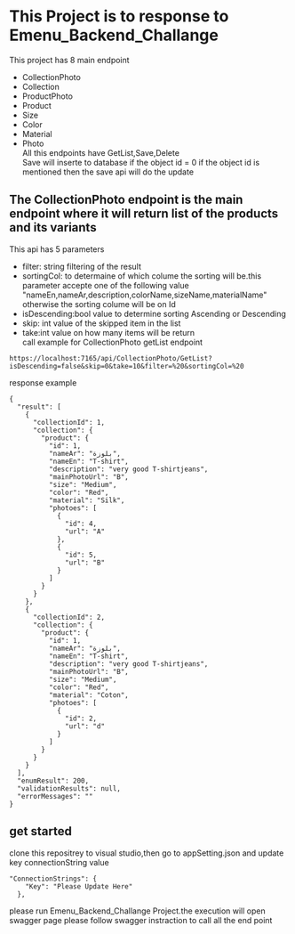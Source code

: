 # This Project is to response to Emenu_Backend_Challange 
This project has 8 main endpoint 
- CollectionPhoto
- Collection
- ProductPhoto
- Product
- Size
- Color
- Material
- Photo
<br> All this endpoints have GetList,Save,Delete
<br>Save will inserte to database if the object id = 0  if the object id is mentioned then the save api will do the update
## The CollectionPhoto endpoint is the main endpoint where it will return list of the products and its variants 
This api has 5 parameters 
- filter: string filtering of the result
- sortingCol: to determaine of which colume the sorting will be.this parameter accepte one of the following value "nameEn,nameAr,description,colorName,sizeName,materialName" otherwise the sorting colume will be on Id
- isDescending:bool value to determine sorting Ascending or Descending
- skip: int value of the skipped item in the list
- take:int value on how many items will be return
<br>call example for CollectionPhoto getList endpoint 
```
https://localhost:7165/api/CollectionPhoto/GetList?isDescending=false&skip=0&take=10&filter=%20&sortingCol=%20
```
response example
```
{
  "result": [
    {
      "collectionId": 1,
      "collection": {
        "product": {
          "id": 1,
          "nameAr": "بلوزة",
          "nameEn": "T-shirt",
          "description": "very good T-shirtjeans",
          "mainPhotoUrl": "B",
          "size": "Medium",
          "color": "Red",
          "material": "Silk",
          "photoes": [
            {
              "id": 4,
              "url": "A"
            },
            {
              "id": 5,
              "url": "B"
            }
          ]
        }
      }
    },
    {
      "collectionId": 2,
      "collection": {
        "product": {
          "id": 1,
          "nameAr": "بلوزة",
          "nameEn": "T-shirt",
          "description": "very good T-shirtjeans",
          "mainPhotoUrl": "B",
          "size": "Medium",
          "color": "Red",
          "material": "Coton",
          "photoes": [
            {
              "id": 2,
              "url": "d"
            }
          ]
        }
      }
    }
  ],
  "enumResult": 200,
  "validationResults": null,
  "errorMessages": ""
}
```
## get started
clone this repositrey to visual studio,then go to appSetting.json and update key connectionString value
```
"ConnectionStrings": {
    "Key": "Please Update Here"
  },
```
please run Emenu_Backend_Challange Project.the execution will open swagger page please follow swagger instraction to call all the end point
